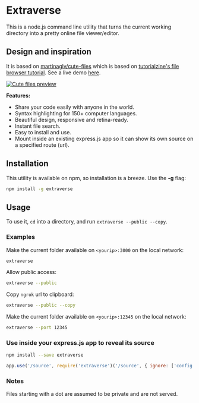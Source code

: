 # Extraverse

This is a node.js command line utility that turns the current working directory into a pretty online file viewer/editor.

## Design and inspiration

It is based on [martinaglv/cute-files](https://github.com/martinaglv/cute-files) which is based on [tutorialzine's file browser tutorial](http://tutorialzine.com/2014/09/cute-file-browser-jquery-ajax-php/). See a live demo [here](http://extraverse.bitcells.com).

[![Cute files preview](http://cdn.tutorialzine.com/wp-content/uploads/2014/09/file-and-folder-grid.jpg)](http://tutorialzine.com/2014/09/cute-file-browser-jquery-ajax-php/)

**Features:**

* Share your code easily with anyone in the world.
* Syntax highlighting for 150+ computer languages.
* Beautiful design, responsive and retina-ready.
* Instant file search.
* Easy to install and use.
* Mount inside an existing express.js app so it can show its own source on a specified route (url).

## Installation

This utility is available on npm, so installation is a breeze. Use the **-g** flag:

```bash
npm install -g extraverse
```

## Usage

To use it, `cd` into a directory, and run `extraverse --public --copy`.

### Examples

Make the current folder available on `<yourip>:3000` on the local network:

```bash
extraverse
```

Allow public access:

```bash
extraverse --public
```

Copy `ngrok` url to clipboard:

```bash
extraverse --public --copy
```

Make the current folder available on `<yourip>:12345` on the local network:

```bash
extraverse --port 12345
```

### Use inside your express.js app to reveal its source

```bash
npm install --save extraverse
```

```javascript
app.use('/source', require('extraverse')('/source', { ignore: ['config'] }))
```

### Notes

Files starting with a dot are assumed to be private and are not served.
